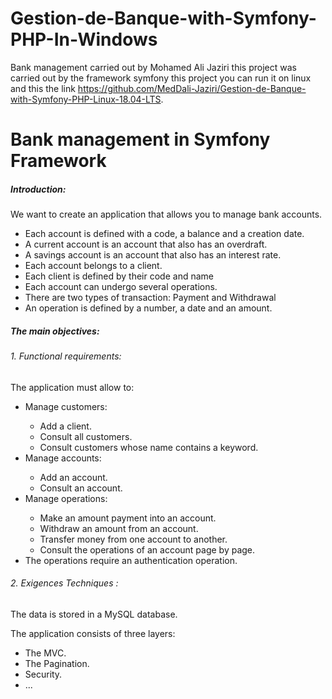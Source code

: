 # Gestion-de-Banque-with-Symfony-PHP-In-Windows

Bank management carried out by Mohamed Ali Jaziri this project was carried out by the framework symfony this project you can run it on linux and this the link https://github.com/MedDali-Jaziri/Gestion-de-Banque-with-Symfony-PHP-Linux-18.04-LTS.
 

# Bank management in Symfony Framework
<h5>Introduction:</h5>
 <p>We want to create an application that allows you to manage bank accounts.</p>
 <ul>
  <li>Each account is defined with a code, a balance and a creation date.</li>
  <li>A current account is an account that also has an overdraft.</li>
  <li>A savings account is an account that also has an interest rate.</li>
  <li>Each account belongs to a client.</li>
  <li>Each client is defined by their code and name</li>
  <li>Each account can undergo several operations.</li>
  <li>There are two types of transaction: Payment and Withdrawal</li>
  <li>An operation is defined by a number, a date and an amount.</li>
</ul>
<h5>The main objectives:</h5>
<h6> 1. Functional requirements:</h6>
<p>The application must allow to:</p>
<ul>
 <li>Manage customers:</li>
 <ul>
  <li>Add a client.</li>
  <li> Consult all customers.</li>
  <li> Consult customers whose name contains a keyword.</li>
 </ul>
 <li>Manage accounts:</li>
 <ul>
  <li>Add an account.</li>
  <li>Consult an account.</li>
 </ul>
 <li>Manage operations:</li>
 <ul>
  <li>Make an amount payment into an account.</li>
  <li>Withdraw an amount from an account.</li>
  <li>Transfer money from one account to another.</li>
  <li>Consult the operations of an account page by page.</li>
 </ul>
 <li>The operations require an authentication operation.</li>
</ul>
<h6> 2. Exigences Techniques :</h6>
<p>The data is stored in a MySQL database.</p>
<p>The application consists of three layers:
<ul>
 <li>The MVC.</li>
 <li>The Pagination.</li>
 <li>Security.</li>
  <li>...</li>
 </ul>
</p>
